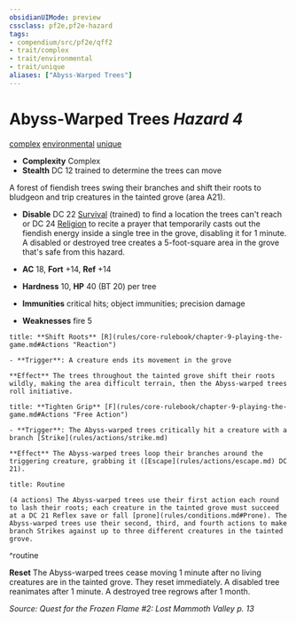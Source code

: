 ```yaml
---
obsidianUIMode: preview
cssclass: pf2e,pf2e-hazard
tags:
- compendium/src/pf2e/qff2
- trait/complex
- trait/environmental
- trait/unique
aliases: ["Abyss-Warped Trees"]
---
```

# Abyss-Warped Trees *Hazard 4*  
[complex](rules/traits/complex.md "Complex Hazard Trait")  [environmental](rules/traits/environmental.md "Environmental Hazard Trait")  [unique](rules/traits/unique.md "Unique Rarity Trait")  

- **Complexity** Complex
- **Stealth** DC 12 trained to determine the trees can move  

A forest of fiendish trees swing their branches and shift their roots to bludgeon and trip creatures in the tainted grove (area A21).

- **Disable** DC 22 [Survival](compendium/skills.md#Survival) (trained) to find a location the trees can't reach or DC 24 [Religion](compendium/skills.md#Religion) to recite a prayer that temporarily casts out the fiendish energy inside a single tree in the grove, disabling it for 1 minute. A disabled or destroyed tree creates a 5-foot-square area in the grove that's safe from this hazard.  

- **AC** 18, **Fort** +14, **Ref** +14
- **Hardness** 10, **HP** 40 (BT 20) per tree
- **Immunities** critical hits; object immunities; precision damage
- **Weaknesses** fire 5

```ad-embed-ability
title: **Shift Roots** [R](rules/core-rulebook/chapter-9-playing-the-game.md#Actions "Reaction")

- **Trigger**: A creature ends its movement in the grove

**Effect** The trees throughout the tainted grove shift their roots wildly, making the area difficult terrain, then the Abyss-warped trees roll initiative.
```
```ad-embed-ability
title: **Tighten Grip** [F](rules/core-rulebook/chapter-9-playing-the-game.md#Actions "Free Action")

- **Trigger**: The Abyss-warped trees critically hit a creature with a branch [Strike](rules/actions/strike.md)

**Effect** The Abyss‑warped trees loop their branches around the triggering creature, grabbing it ([Escape](rules/actions/escape.md) DC 21).
```

```ad-pf2-summary
title: Routine

(4 actions) The Abyss-warped trees use their first action each round to lash their roots; each creature in the tainted grove must succeed at a DC 21 Reflex save or fall [prone](rules/conditions.md#Prone). The Abyss-warped trees use their second, third, and fourth actions to make branch Strikes against up to three different creatures in the tainted grove.
```
^routine

**Reset** The Abyss-warped trees cease moving 1 minute after no living creatures are in the tainted grove.
They reset immediately. A disabled tree reanimates after 1 minute. A destroyed tree regrows after 1 month.  

*Source: Quest for the Frozen Flame #2: Lost Mammoth Valley p. 13*